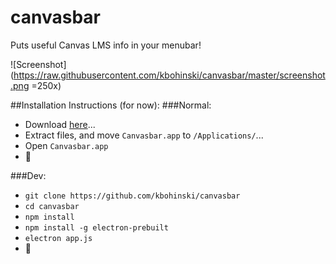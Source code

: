 # canvasbar
Puts useful Canvas LMS info in your menubar!

![Screenshot](https://raw.githubusercontent.com/kbohinski/canvasbar/master/screenshot.png =250x)

##Installation Instructions (for now):
###Normal:
* Download [here](https://github.com/kbohinski/canvasbar/releases/)...
* Extract files, and move `Canvasbar.app` to `/Applications/`...
* Open `Canvasbar.app`
* 🎉

###Dev:
* `git clone https://github.com/kbohinski/canvasbar`
* `cd canvasbar`
* `npm install`
* `npm install -g electron-prebuilt`
* `electron app.js`
* 💯

